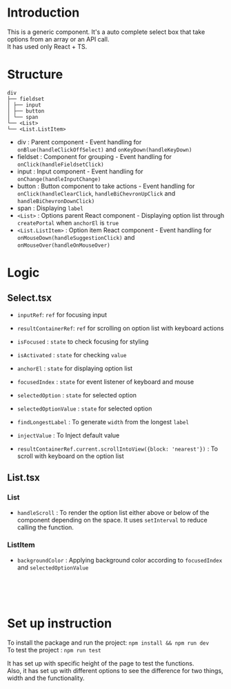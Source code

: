 # Introduction

This is a generic component. It's a auto complete select box that take options from an array or an API call.<br>
It has used only React + TS.

# Structure

```
div
├── fieldset
│ ├── input
│ ├── button
│ └── span
└── <List>
└── <List.ListItem>
```

- div : Parent component - Event handling for `onBlue(handleClickOffSelect)` and `onKeyDown(handleKeyDown)`
- fieldset : Component for grouping - Event handling for `onClick(handleFieldsetClick)`
- input : Input component - Event handling for `onChange(handleInputChange)`
- button : Button component to take actions - Event handling for `onClick(handleClearClick`, `handleBiChevronUpClick` and `handleBiChevronDownClick)`
- span : Displaying `label`
- `<List>` : Options parent React component - Displaying option list through `createPortal` when `anchorEl` is `true`
- `<List.ListItem>` : Option item React component - Event handling for `onMouseDown(handleSuggestionClick)` and `onMouseOver(handleOnMouseOver)`

# Logic

## Select.tsx

- `inputRef`: `ref` for focusing input
- `resultContainerRef`: `ref` for scrolling on option list with keyboard actions

- `isFocused` : `state` to check focusing for styling
- `isActivated` : `state` for checking `value`
- `anchorEl` : `state` for displaying option list
- `focusedIndex` : `state` for event listener of keyboard and mouse
- `selectedOption` : `state` for selected option
- `selectedOptionValue` : `state` for selected option

- `findLongestLabel` : To generate `width` from the longest `label`
- `injectValue` : To Inject default value
- `resultContainerRef.current.scrollIntoView({block: 'nearest'})` : To scroll with keyboard on the option list

## List.tsx

### List

- `handleScroll` : To render the option list either above or below of the component depending on the space. It uses `setInterval` to reduce calling the function.

### ListItem

- `backgroundColor` : Applying background color according to `focusedIndex` and `selectedOptionValue`

<br>
<br>
<br>

# Set up instruction

To install the package and run the project: `npm install && npm run dev` <br>
To test the project : `npm run test`

It has set up with specific height of the page to test the functions.<br>
Also, it has set up with different options to see the difference for two things, width and the functionality.
